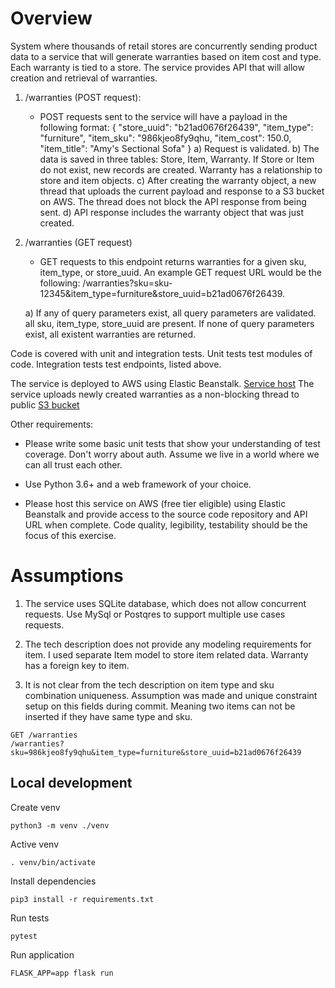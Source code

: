 # Overview

System where thousands of retail stores are concurrently sending product data to a service that will generate warranties based on item cost and type.
Each warranty is tied to a store.
The service provides API that will allow creation and retrieval of warranties.

1) /warranties (POST request):
	- POST requests sent to the service will have a payload in the following format: 
		{
		    "store_uuid": "b21ad0676f26439",
		    "item_type": "furniture",
		    "item_sku": "986kjeo8fy9qhu,
		    "item_cost": 150.0,
		    "item_title": "Amy's Sectional Sofa"
		}
    a) Request is validated.
    b) The data is saved in three tables: Store, Item, Warranty. If Store or Item do not exist, new records are created.
        Warranty has a relationship to store and item objects.
	c) After creating the warranty object, a new thread that uploads the current payload and response to a S3 bucket on AWS.
	    The thread does not block the API response from being sent.
	d) API response includes the warranty object that was just created.

2) /warranties (GET request)
	- GET requests to this endpoint returns warranties for a given sku, item_type, or store_uuid.
	    An example GET request URL would be the following: /warranties?sku=sku-12345&item_type=furniture&store_uuid=b21ad0676f26439.

	a) If any of query parameters exist, all query parameters are validated. all sku, item_type, store_uuid are present.
	    If none of query parameters exist, all existent warranties are returned.

Code is covered with unit and integration tests.
Unit tests test modules of code.
Integration tests test endpoints, listed above.

The service is deployed to AWS using Elastic Beanstalk. [Service host](https://example.com)
The service uploads newly created warranties as a non-blocking thread to public [S3 bucket](https://s3.console.aws.amazon.com/s3/buckets/warranty-service?region=us-east-1)

Other requirements:

- Please write some basic unit tests that show your understanding of test coverage. Don't worry about auth. Assume we live in a world where we can all trust each other.

- Use Python 3.6+ and a web framework of your choice.

- Please host this service on AWS (free tier eligible) using Elastic Beanstalk and provide access to the source code repository and API URL when 
complete. Code quality, legibility, testability should be the focus of this exercise.


# Assumptions

1. The service uses SQLite database, which does not allow concurrent requests. Use MySql or Postqres to support multiple use cases requests.

2. The tech description does not provide any modeling requirements for item. I used separate Item model to store item related data. Warranty has a foreign key to item.

3. It is not clear from the tech description on item type and sku combination uniqueness.
Assumption was made and unique constraint setup on this fields during commit.
Meaning two items can not be inserted if they have same type and sku.
```
GET /warranties
/warranties?sku=986kjeo8fy9qhu&item_type=furniture&store_uuid=b21ad0676f26439
```

## Local development

Create venv
```
python3 -m venv ./venv
```

Active venv
```
. venv/bin/activate
```

Install dependencies
```
pip3 install -r requirements.txt
```

Run tests
```
pytest
```

Run application
```
FLASK_APP=app flask run
```

